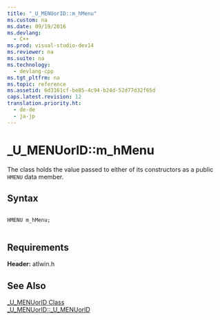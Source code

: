 ```yaml
---
title: "_U_MENUorID::m_hMenu"
ms.custom: na
ms.date: 09/19/2016
ms.devlang: 
  - C++
ms.prod: visual-studio-dev14
ms.reviewer: na
ms.suite: na
ms.technology: 
  - devlang-cpp
ms.tgt_pltfrm: na
ms.topic: reference
ms.assetid: 6d3161cf-be85-4c94-b24d-52d77d32f65d
caps.latest.revision: 12
translation.priority.ht: 
  - de-de
  - ja-jp
---
```

# _U_MENUorID::m_hMenu
The class holds the value passed to either of its constructors as a public `HMENU` data member.  
  
## Syntax  
  
```  
  
HMENU m_hMenu;  
  
```  
  
## Requirements  
 **Header:** atlwin.h  
  
## See Also  
 [_U_MENUorID Class](../vs140/_U_MENUorID-Class.md)   
 [_U_MENUorID::_U_MENUorID](../vs140/_U_MENUorID--_U_MENUorID.md)